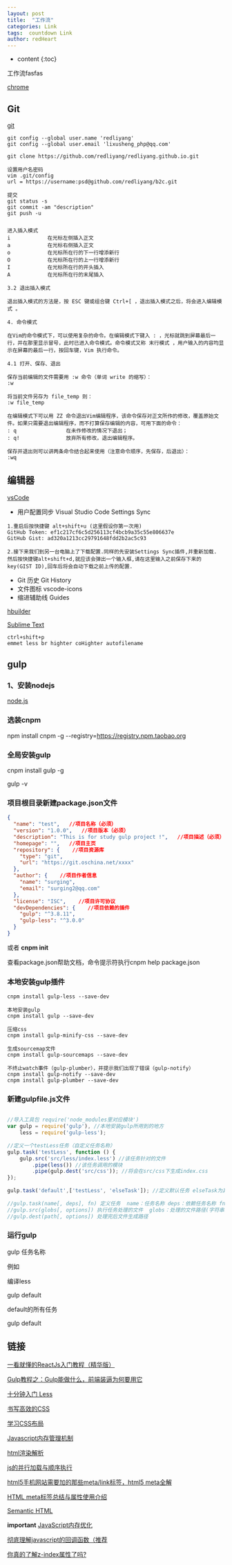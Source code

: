 ```yaml
---
layout: post
title:  "工作流"
categories: Link
tags:  countdown Link
author: redHeart
---
```



* content
{:toc}


工作流fasfas



[chrome](http://www.baidu.com/link?url=uJ_HwhMHYHpVzdmcSw6CYH6BZi9jg4fOLvBbTyDe51uCScUsZwxTOoEuFmTsJkpPt_QoCiTKw_LskQ84tx7z-vpeVMKOYAEY4lILb1NSBhy&wd=&eqid=baa3e89e0003d28f000000035a181670)

## Git

[git](https://npm.taobao.org/mirrors/git-for-windows/v2.14.3.windows.1/Git-2.14.3-64-bit.exe)

```
git config --global user.name 'redliyang'
git config --global user.email 'lixusheng_php@qq.com'

git clone https://github.com/redliyang/redliyang.github.io.git

设置用户名密码
vim .git/config
url = https://username:psd@github.com/redliyang/b2c.git

提交
git status -s 
git commit -am "description" 
git push -u

```
###

```
进入插入模式
i            在光标左侧插入正文
a            在光标右侧插入正文
o            在光标所在行的下一行增添新行
O            在光标所在行的上一行增添新行
I            在光标所在行的开头插入
A            在光标所在行的末尾插入

3.2 退出插入模式

退出插入模式的方法是，按 ESC 键或组合键 Ctrl+[ ，退出插入模式之后，将会进入编辑模式 。

4. 命令模式

在Vim的命令模式下，可以使用复杂的命令。在编辑模式下键入 : ，光标就跳到屏幕最后一行，并在那里显示冒号，此时已进入命令模式。命令模式又称 末行模式 ，用户输入的内容均显示在屏幕的最后一行，按回车键，Vim 执行命令。

4.1 打开、保存、退出

保存当前编辑的文件需要用 :w 命令（单词 write 的缩写）：
:w

将当前文件另存为 file_temp 则：
:w file_temp

在编辑模式下可以用 ZZ 命令退出Vim编辑程序，该命令保存对正文所作的修改，覆盖原始文件。如果只需要退出编辑程序，而不打算保存编辑的内容，可用下面的命令：
: q                在未作修改的情况下退出；
: q!               放弃所有修改，退出编辑程序。

保存并退出则可以讲两条命令结合起来使用（注意命令顺序，先保存，后退出）：
:wq
```

## 编辑器

[vsCode](https://code.visualstudio.com/docs/?dv=win)

- 用户配置同步 Visual Studio Code Settings Sync
```
1.重启后按快捷键 alt+shift+u (这里假设你第一次用)
GitHub Token: ef1c217cf6c5d256113cf4bcb9a35c55e806637e
GitHub Gist: ad320a1213cc29791648fdd2b2ac5c93

2.接下来我们到另一台电脑上了下载配置.同样的先安装Settings Sync插件,并重新加载.
然后按快捷键alt+shift+d,就应该会弹出一个输入框,请在这里输入之前保存下来的key(GIST ID),回车后将会自动下载之前上传的配置.
```
- Git 历史 Git History
- 文件图标 vscode-icons
- 缩进辅助线 Guides

[hbuilder](http://www.dcloud.io/)

[Sublime Text](https://www.sublimetext.com/)

```
ctrl+shift+p
emmet less br highter coHighter autofilename
```

## gulp

### 1、安装nodejs

[node.js](http://nodejs.cn/download/)

### 选装cnpm

npm install cnpm -g --registry=https://registry.npm.taobao.org

### 全局安装gulp

cnpm install gulp -g

gulp -v

### 项目根目录新建package.json文件

```json
{
  "name": "test",   //项目名称（必须）
  "version": "1.0.0",   //项目版本（必须）
  "description": "This is for study gulp project !",   //项目描述（必须）
  "homepage": "",   //项目主页
  "repository": {    //项目资源库
    "type": "git",
    "url": "https://git.oschina.net/xxxx"
  },
  "author": {    //项目作者信息
    "name": "surging",
    "email": "surging2@qq.com"
  },
  "license": "ISC",    //项目许可协议
  "devDependencies": {    //项目依赖的插件
    "gulp": "^3.8.11",
    "gulp-less": "^3.0.0"
  }
}
```

或者  **cnpm init**

查看package.json帮助文档，命令提示符执行cnpm help package.json

### 本地安装gulp插件
```
cnpm install gulp-less --save-dev

本地安装gulp
cnpm install gulp --save-dev

压缩css
cnpm install gulp-minify-css --save-dev

生成sourcemap文件
cnpm install gulp-sourcemaps --save-dev

不终止watch事件（gulp-plumber），并提示我们出现了错误（gulp-notify）
cnpm install gulp-notify --save-dev
cnpm install gulp-plumber --save-dev
```

### 新建gulpfile.js文件

```js

//导入工具包 require('node_modules里对应模块')
var gulp = require('gulp'), //本地安装gulp所用到的地方
    less = require('gulp-less');
 
//定义一个testLess任务（自定义任务名称）
gulp.task('testLess', function () {
    gulp.src('src/less/index.less') //该任务针对的文件
        .pipe(less()) //该任务调用的模块
        .pipe(gulp.dest('src/css')); //将会在src/css下生成index.css
});
 
gulp.task('default',['testLess', 'elseTask']); //定义默认任务 elseTask为其他任务，该示例没有定义elseTask任务
 
//gulp.task(name[, deps], fn) 定义任务  name：任务名称 deps：依赖任务名称 fn：回调函数
//gulp.src(globs[, options]) 执行任务处理的文件  globs：处理的文件路径(字符串或者字符串数组) 
//gulp.dest(path[, options]) 处理完后文件生成路径

```

### 运行gulp

gulp 任务名称

例如

编译less

gulp default

default的所有任务

gulp default

## 链接

[一看就懂的ReactJs入门教程（精华版）](http://www.cocoachina.com/webapp/20150721/12692.html)

[Gulp教程之：Gulp能做什么，前端装逼为何要用它](http://blog.csdn.net/xllily_11/article/details/51320002)

[十分钟入门 Less](http://www.jianshu.com/p/c676041f387e)

[书写高效的CSS](http://blog.csdn.net/sibang/article/details/38732451)

[学习CSS布局](http://zh.learnlayout.com/toc.html)

[Javascript内存管理机制](https://www.cnblogs.com/zhutty/p/5341572.html)

[html渲染解析](https://zhuanlan.zhihu.com/p/26105913?group_id=831106735610662912)

[js的并行加载与顺序执行](http://www.15yan.com/story/a6fdSDK17In/)

[html5手机网站需要加的那些meta/link标签，html5 meta全解](http://blog.csdn.net/kongjiea/article/details/17092413)

[HTML meta标签总结与属性使用介绍](https://segmentfault.com/a/1190000004279791)

[Semantic HTML](http://justineo.github.io/slideshows/semantic-html/#/)

**important**
[JavaScript内存优化](https://www.cnblogs.com/mliudong/p/3635294.html)

[彻底理解javascript的回调函数（推荐](https://www.cnblogs.com/moltboy/archive/2013/04/24/3040213.html)

[你真的了解z-index属性了吗?](http://blog.csdn.net/baidu_24024601/article/details/52297869?locationNum=1&fps=1)